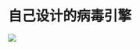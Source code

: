 # 自己设计的病毒引擎

![](https://github.com/JohnCUMT/FlyingStudioALLNet/blob/master/%E8%87%AA%E5%B7%B1%E8%AE%BE%E8%AE%A1%E7%9A%84%E7%97%85%E6%AF%92%E5%BC%95%E6%93%8E.png)
